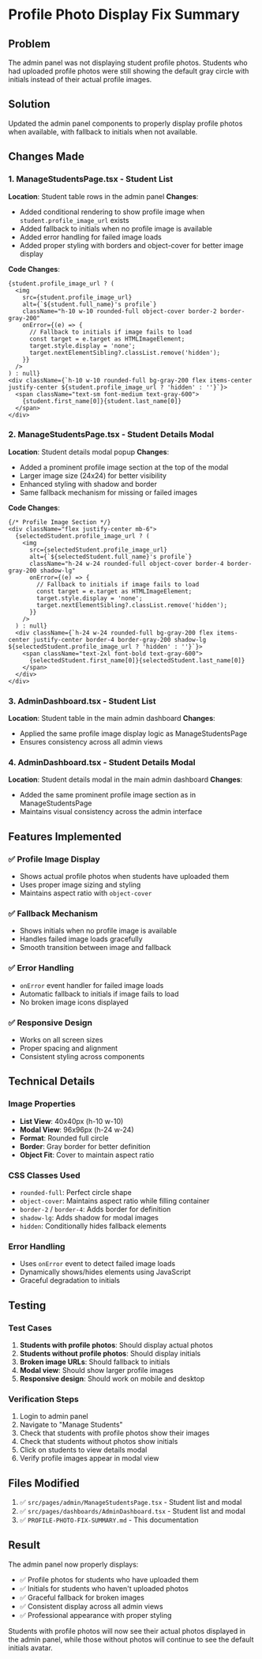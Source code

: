# Profile Photo Display Fix Summary

## Problem
The admin panel was not displaying student profile photos. Students who had uploaded profile photos were still showing the default gray circle with initials instead of their actual profile images.

## Solution
Updated the admin panel components to properly display profile photos when available, with fallback to initials when not available.

## Changes Made

### 1. ManageStudentsPage.tsx - Student List
**Location**: Student table rows in the admin panel
**Changes**:
- Added conditional rendering to show profile image when `student.profile_image_url` exists
- Added fallback to initials when no profile image is available
- Added error handling for failed image loads
- Added proper styling with borders and object-cover for better image display

**Code Changes**:
```tsx
{student.profile_image_url ? (
  <img
    src={student.profile_image_url}
    alt={`${student.full_name}'s profile`}
    className="h-10 w-10 rounded-full object-cover border-2 border-gray-200"
    onError={(e) => {
      // Fallback to initials if image fails to load
      const target = e.target as HTMLImageElement;
      target.style.display = 'none';
      target.nextElementSibling?.classList.remove('hidden');
    }}
  />
) : null}
<div className={`h-10 w-10 rounded-full bg-gray-200 flex items-center justify-center ${student.profile_image_url ? 'hidden' : ''}`}>
  <span className="text-sm font-medium text-gray-600">
    {student.first_name[0]}{student.last_name[0]}
  </span>
</div>
```

### 2. ManageStudentsPage.tsx - Student Details Modal
**Location**: Student details modal popup
**Changes**:
- Added a prominent profile image section at the top of the modal
- Larger image size (24x24) for better visibility
- Enhanced styling with shadow and border
- Same fallback mechanism for missing or failed images

**Code Changes**:
```tsx
{/* Profile Image Section */}
<div className="flex justify-center mb-6">
  {selectedStudent.profile_image_url ? (
    <img
      src={selectedStudent.profile_image_url}
      alt={`${selectedStudent.full_name}'s profile`}
      className="h-24 w-24 rounded-full object-cover border-4 border-gray-200 shadow-lg"
      onError={(e) => {
        // Fallback to initials if image fails to load
        const target = e.target as HTMLImageElement;
        target.style.display = 'none';
        target.nextElementSibling?.classList.remove('hidden');
      }}
    />
  ) : null}
  <div className={`h-24 w-24 rounded-full bg-gray-200 flex items-center justify-center border-4 border-gray-200 shadow-lg ${selectedStudent.profile_image_url ? 'hidden' : ''}`}>
    <span className="text-2xl font-bold text-gray-600">
      {selectedStudent.first_name[0]}{selectedStudent.last_name[0]}
    </span>
  </div>
</div>
```

### 3. AdminDashboard.tsx - Student List
**Location**: Student table in the main admin dashboard
**Changes**:
- Applied the same profile image display logic as ManageStudentsPage
- Ensures consistency across all admin views

### 4. AdminDashboard.tsx - Student Details Modal
**Location**: Student details modal in the main admin dashboard
**Changes**:
- Added the same prominent profile image section as in ManageStudentsPage
- Maintains visual consistency across the admin interface

## Features Implemented

### ✅ Profile Image Display
- Shows actual profile photos when students have uploaded them
- Uses proper image sizing and styling
- Maintains aspect ratio with `object-cover`

### ✅ Fallback Mechanism
- Shows initials when no profile image is available
- Handles failed image loads gracefully
- Smooth transition between image and fallback

### ✅ Error Handling
- `onError` event handler for failed image loads
- Automatic fallback to initials if image fails to load
- No broken image icons displayed

### ✅ Responsive Design
- Works on all screen sizes
- Proper spacing and alignment
- Consistent styling across components

## Technical Details

### Image Properties
- **List View**: 40x40px (h-10 w-10)
- **Modal View**: 96x96px (h-24 w-24)
- **Format**: Rounded full circle
- **Border**: Gray border for better definition
- **Object Fit**: Cover to maintain aspect ratio

### CSS Classes Used
- `rounded-full`: Perfect circle shape
- `object-cover`: Maintains aspect ratio while filling container
- `border-2` / `border-4`: Adds border for definition
- `shadow-lg`: Adds shadow for modal images
- `hidden`: Conditionally hides fallback elements

### Error Handling
- Uses `onError` event to detect failed image loads
- Dynamically shows/hides elements using JavaScript
- Graceful degradation to initials

## Testing

### Test Cases
1. **Students with profile photos**: Should display actual photos
2. **Students without profile photos**: Should display initials
3. **Broken image URLs**: Should fallback to initials
4. **Modal view**: Should show larger profile images
5. **Responsive design**: Should work on mobile and desktop

### Verification Steps
1. Login to admin panel
2. Navigate to "Manage Students"
3. Check that students with profile photos show their images
4. Check that students without photos show initials
5. Click on students to view details modal
6. Verify profile images appear in modal view

## Files Modified

1. ✅ `src/pages/admin/ManageStudentsPage.tsx` - Student list and modal
2. ✅ `src/pages/dashboards/AdminDashboard.tsx` - Student list and modal
3. ✅ `PROFILE-PHOTO-FIX-SUMMARY.md` - This documentation

## Result

The admin panel now properly displays:
- ✅ Profile photos for students who have uploaded them
- ✅ Initials for students who haven't uploaded photos
- ✅ Graceful fallback for broken images
- ✅ Consistent display across all admin views
- ✅ Professional appearance with proper styling

Students with profile photos will now see their actual photos displayed in the admin panel, while those without photos will continue to see the default initials avatar. 